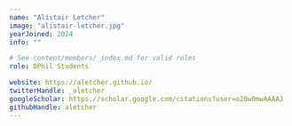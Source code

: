 ```yaml
---
name: "Alistair Letcher"
image: "alistair-letcher.jpg"
yearJoined: 2024
info: ""

# See content/members/_index.md for valid roles
role: DPhil Students

website: https://aletcher.github.io/
twitterHandle: _aletcher
googleScholar: https://scholar.google.com/citations?user=o28w0mwAAAAJ
githubHandle: aletcher
---
```

